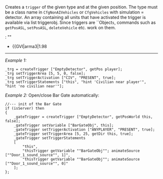 Creates a `trigger` of the given type and at the given position. The type must be a class name in `CfgNonAIVehicles` or `CfgVehicles` with <syntaxhighlight lang="cpp" inline>simulation = detector</syntaxhighlight>. An array containing all units that have activated the trigger is available via <sqf inline>list triggerobj</sqf>. Since triggers are ``Object`s`, commands such as `getPosASL`, `setPosASL`, `deleteVehicle` etc. work on them.

: ""
* {{GVI|arma3|1.98


---
*Example 1:*
```sqf
_trg = createTrigger ["EmptyDetector", getPos player];
_trg setTriggerArea [5, 5, 0, false];
_trg setTriggerActivation ["CIV", "PRESENT", true];
_trg setTriggerStatements ["this", "hint 'Civilian near player'", "hint 'no civilian near'"];
```

*Example 2:*
Open/close Bar Gate automatically:

```sqf
//--- init of the Bar Gate
if (isServer) then
{	
	_gateTrigger = createTrigger ["EmptyDetector", getPosWorld this, false];
	_gateTrigger setVariable ["BarGateObj", this];
	_gateTrigger setTriggerActivation ["ANYPLAYER", "PRESENT", true];
	_gateTrigger setTriggerArea [5, 25, getDir this, true];
	_gateTrigger setTriggerStatements 
	[
		"this", 
		"thisTrigger getVariable ""BarGateObj""; animateSource [""Door_1_sound_source"", 1]", 
		"thisTrigger getVariable ""BarGateObj""; animateSource [""Door_1_sound_source"", 0]"
	];
};
```